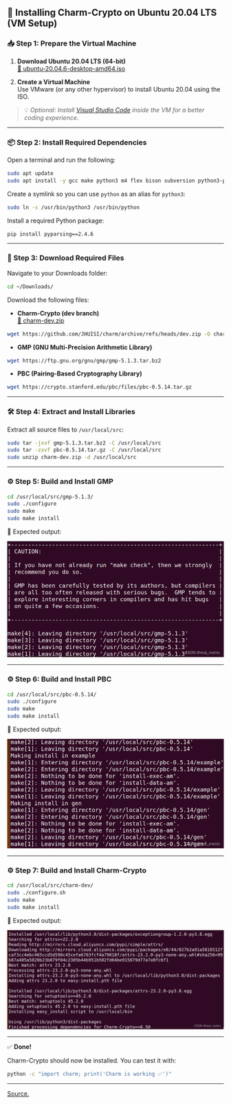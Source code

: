 ## 🔧 Installing Charm-Crypto on Ubuntu 20.04 LTS (VM Setup)

### 📥 Step 1: Prepare the Virtual Machine

1. **Download Ubuntu 20.04 LTS (64-bit)**  
   [📎 ubuntu-20.04.6-desktop-amd64.iso](https://releases.ubuntu.com/focal/ubuntu-20.04.6-desktop-amd64.iso)

2. **Create a Virtual Machine**  
   Use VMware (or any other hypervisor) to install Ubuntu 20.04 using the ISO.

> 💡 _Optional: Install [Visual Studio Code](https://code.visualstudio.com/download) inside the VM for a better coding experience._

---

### 📦 Step 2: Install Required Dependencies

Open a terminal and run the following:

```bash
sudo apt update
sudo apt install -y gcc make python3 m4 flex bison subversion python3-pip libgmp-dev libssl-dev unzip wget
```

Create a symlink so you can use `python` as an alias for `python3`:

```bash
sudo ln -s /usr/bin/python3 /usr/bin/python
```

Install a required Python package:

```bash
pip install pyparsing==2.4.6
```

---

### 📂 Step 3: Download Required Files

Navigate to your Downloads folder:

```bash
cd ~/Downloads/
```

Download the following files:

- **Charm-Crypto (dev branch)**  
  [📎 charm-dev.zip](https://github.com/JHUISI/charm/archive/refs/heads/dev.zip)

```bash
wget https://github.com/JHUISI/charm/archive/refs/heads/dev.zip -O charm-dev.zip
```

- **GMP (GNU Multi-Precision Arithmetic Library)**  
```bash
wget https://ftp.gnu.org/gnu/gmp/gmp-5.1.3.tar.bz2
```

- **PBC (Pairing-Based Cryptography Library)**  
```bash
wget https://crypto.stanford.edu/pbc/files/pbc-0.5.14.tar.gz
```

---

### 🛠️ Step 4: Extract and Install Libraries

Extract all source files to `/usr/local/src`:

```bash
sudo tar -jxvf gmp-5.1.3.tar.bz2 -C /usr/local/src
sudo tar -zxvf pbc-0.5.14.tar.gz -C /usr/local/src
sudo unzip charm-dev.zip -d /usr/local/src
```

---

### ⚙️ Step 5: Build and Install GMP

```bash
cd /usr/local/src/gmp-5.1.3/
sudo ./configure
sudo make
sudo make install
```

📸 Expected output:

![GMP Build Output](img/image.png)

---

### ⚙️ Step 6: Build and Install PBC

```bash
cd /usr/local/src/pbc-0.5.14/
sudo ./configure
sudo make
sudo make install
```

📸 Expected output:

![PBC Build Output](img/image-1.png)

---

### ⚙️ Step 7: Build and Install Charm-Crypto

```bash
cd /usr/local/src/charm-dev/
sudo ./configure.sh
sudo make
sudo make install
```

📸 Expected output:

![Charm Build Output](img/image-2.png)

---

✅ **Done!**  

Charm-Crypto should now be installed. You can test it with:

```bash
python -c "import charm; print('Charm is working ✅')"
```

---

[Source.](https://blog.csdn.net/qq_34902437/article/details/137404638)
